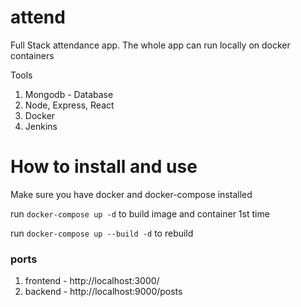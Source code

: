 # attend

Full Stack attendance app. The whole app can run locally on docker containers

Tools
1. Mongodb - Database
2. Node, Express, React
3. Docker
4. Jenkins

# How to install and use
Make sure you have docker and docker-compose installed

run `docker-compose up -d` to build image and container 1st time

run `docker-compose up --build -d` to rebuild

### ports
1. frontend - http://localhost:3000/
2. backend - http://localhost:9000/posts 